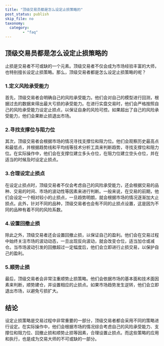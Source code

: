 ```yaml
---
title: "顶级交易员都是怎么设定止损策略的"
post_status: publish
skip_file: no
taxonomy:
  category:
        - "faq"
---
```


## 顶级交易员都是怎么设定止损策略的

止损是交易者不可或缺的一个元素。顶级交易者不仅会成为市场经验丰富的大师，也特别擅长设定止损策略。那么，顶级交易者都是怎么设定止损策略的呢？

### 1.定义风险承受能力

首先，顶级交易者会明确自己的风险承受能力。他们会对自己的模型进行回测，根据过去的数据来得出最大亏损的承受能力。在进行实盘交易时，他们会严格按照自己的风险承受能力设定止损点，以保证自身的风险可控。如果超出了自己的风险承受能力，他们会果断止损退出市场。

### 2.寻找支撑位与阻力位

其次，顶级交易者会根据市场的情况寻找支撑位和阻力位。他们会观察历史最高点和最低点，并根据趋势线和平均线等技术分析工具来判断趋势，寻找支撑位和阻力位。在实际操作中，他们会在支撑位建立多头仓位，在阻力位建立空头仓位，并在适当的时候及时设定止损点。

### 3.合理设定止损点

在设定止损点时，顶级交易者不仅会考虑自己的风险承受能力，还会根据交易的品种、交易的时间、市场的波动性等因素来进行判断。一般来说，在交易的前期，他们会设定一个相对较小的止损点，一旦趋势明朗，就会根据市场的情况逐渐加大止损点。此外，针对不同的品种，顶级交易者也会有不同的止损点设置，这是因为不同的品种有着不同的风险系数。

### 4.设置回撤止损

除此之外，顶级交易者还会设置回撤止损，以保证自己的盈利。他们会在交易过程中始终关注市场的波动动态，一旦出现反向波动，就会改变仓位，适当加仓或减仓。当市场波动引发的回撤超过一定幅度后，他们会立即进行止损交易，以保护自己的盈利。

### 5.顺势止损

最后，顶级交易者会非常注重顺势止损策略。他们会依据市场的基本面和技术面因素来判断，顺势建仓，并设置相应的止损点。如果市场趋势发生逆转，他们会立即退出市场，以避免亏损扩大。

## 结论

设定止损策略是交易过程中非常重要的一部分，顶级交易者都会采用不同的策略进行设定。在实际操作中，他们会根据市场的情况综合考虑自己的风险承受能力、支撑位和阻力位、回撤止损和顺势止损等因素，合理设置止损点。而这些策略的应用和执行，也是成为交易大师的不可或缺的一部分。
